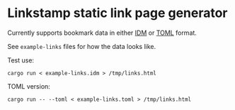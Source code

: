 # Linkstamp static link page generator

Currently supports bookmark data in either
[IDM](https://github.com/rsaarelm/idm) or
[TOML](https://toml.io/) format.

See `example-links` files for how the data looks like.

Test use:

    cargo run < example-links.idm > /tmp/links.html

TOML version:

    cargo run -- --toml < example-links.toml > /tmp/links.html
